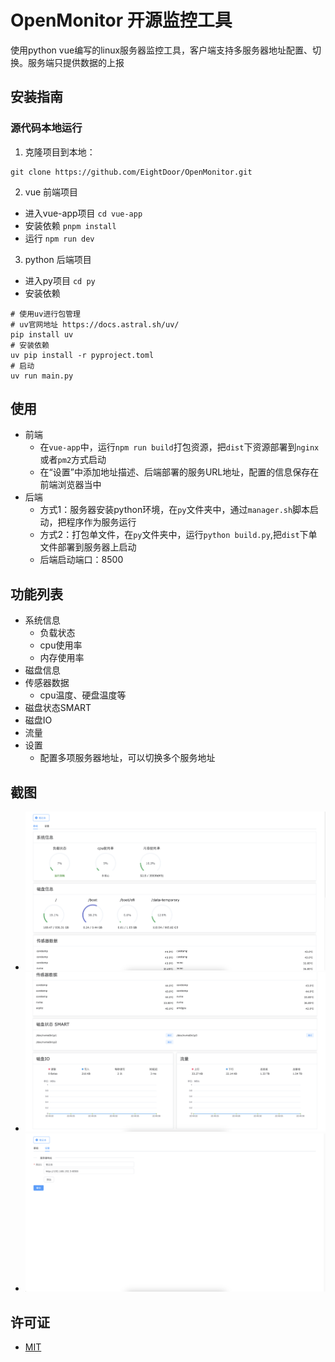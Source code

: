 # OpenMonitor 开源监控工具
使用python vue编写的linux服务器监控工具，客户端支持多服务器地址配置、切换。服务端只提供数据的上报
## 安装指南
### 源代码本地运行
1. 克隆项目到本地：
```shell
git clone https://github.com/EightDoor/OpenMonitor.git
```
2. vue 前端项目
- 进入vue-app项目 `cd vue-app`
- 安装依赖 `pnpm install`
- 运行 `npm run dev`
3. python 后端项目
- 进入py项目 `cd py`
- 安装依赖
```shell
# 使用uv进行包管理
# uv官网地址 https://docs.astral.sh/uv/
pip install uv 
# 安装依赖
uv pip install -r pyproject.toml
# 启动
uv run main.py
```
## 使用
- 前端
    - 在`vue-app`中，运行`npm run build`打包资源，把`dist`下资源部署到`nginx`或者`pm2`方式启动
    - 在“设置”中添加地址描述、后端部署的服务URL地址，配置的信息保存在前端浏览器当中
- 后端
    - 方式1：服务器安装python环境，在`py`文件夹中，通过`manager.sh`脚本启动，把程序作为服务运行
    - 方式2：打包单文件，在`py`文件夹中，运行`python build.py`,把`dist`下单文件部署到服务器上启动
    - 后端启动端口：8500
## 功能列表
- 系统信息
    - 负载状态
    - cpu使用率
    - 内存使用率
- 磁盘信息
- 传感器数据
    - cpu温度、硬盘温度等
- 磁盘状态SMART
- 磁盘IO
- 流量
- 设置
    - 配置多项服务器地址，可以切换多个服务地址

## 截图
- ![](./static/1.png)
- ![](./static/2.png)
- ![](./static/3.png)
## 许可证
- [MIT](./LICENSE)